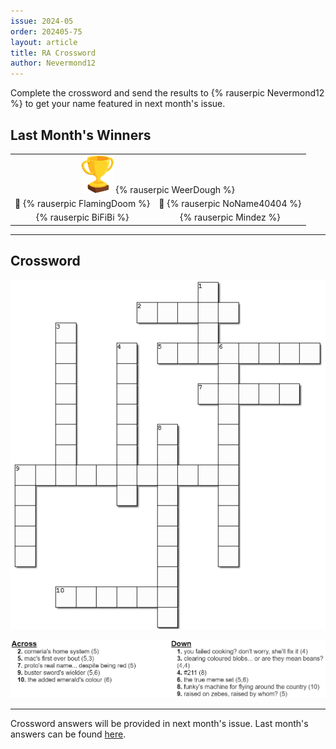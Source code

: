 ```yaml
---
issue: 2024-05
order: 202405-75
layout: article
title: RA Crossword
author: Nevermond12
---
```


Complete the crossword and send the results to {% rauserpic Nevermond12 %} to get your name featured in next month's issue.

## Last Month's Winners

<table><tbody>
  <tr>
    <td colspan="4" style="text-align: center; vertical-align: middle;"><div class="bingo-winner-small"><img src="../../img/trophy_small.png"/> {% rauserpic WeerDough %}</div></td>
  </tr>
  <tr>
    <td colspan="2" style="text-align: center; vertical-align: middle;">🥈 {% rauserpic FlamingDoom %}</td>
    <td colspan="2" style="text-align: center; vertical-align: middle;">🥉 {% rauserpic NoName40404 %}</td>
  </tr>
  <tr>
    <td colspan="2" style="text-align: center; vertical-align: middle;">{% rauserpic BiFiBi %}</td>
    <td colspan="2" style="text-align: center; vertical-align: middle;">{% rauserpic Mindez %}</td>
  </tr>
</tbody></table>

---

## Crossword

<p align="center">
  <img src="img/Fun/crossword.png" />
</p>
<p align="center">
  <img src="img/Fun/crossword-clues.png" />
</p>

***

Crossword answers will be provided in next month's issue. Last month's answers can be found [here](img/Fun/crossword-answers.png).